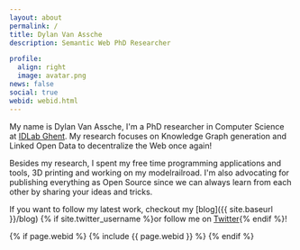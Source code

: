 ```yaml
---
layout: about
permalink: /
title: Dylan Van Assche
description: Semantic Web PhD Researcher

profile:
  align: right
  image: avatar.png
news: false
social: true
webid: webid.html
---
```


My name is Dylan Van Assche, I'm a PhD researcher in Computer Science at [IDLab Ghent](https://idlab.technology).
My research focuses on Knowledge Graph generation and Linked Open Data to decentralize the Web once again! 

Besides my research, I spent my free time programming applications and tools, 3D printing and working on my modelrailroad.
I'm also advocating for publishing everything as Open Source since we can always learn from each other by sharing your ideas and tricks.

If you want to follow my latest work, checkout my [blog]({{ site.baseurl }}/blog) {% if site.twitter_username %}or follow me on <a href="https://twitter.com/{{ site.twitter_username }}" target="_blank" title="Twitter">Twitter</a>{% endif %}!

{% if page.webid %}
  {% include {{ page.webid }} %}
{% endif %}
